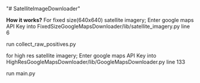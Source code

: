 "# SatelliteImageDownloader" 

**How it works?**
For fixed size(640x640) satellite imagery;
Enter google maps API Key into FixedSizeGoogleMapsDownloader/lib/satellite_imagery.py line 6

run collect_raw_positives.py

for high res satellite imagery;
Enter google maps API Key into HighResGoogleMapsDownloader/lib/GoogleMapsDownloader.py line 133

run main.py
